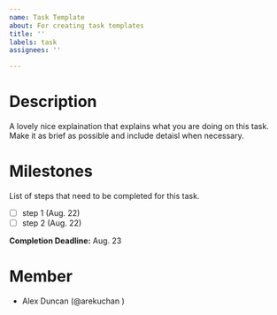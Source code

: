 ```yaml
---
name: Task Template
about: For creating task templates
title: ''
labels: task
assignees: ''

---
```


# **Description**

A lovely nice explaination that explains what you are doing on this task. Make it as brief as possible and include detaisl when necessary.

 
# **Milestones**
List of steps that need to be completed for this task.
- [ ] step 1 (Aug. 22)
- [ ] step 2 (Aug. 22)
 
**Completion Deadline:** Aug. 23

 
# **Member**
- Alex Duncan (@arekuchan )
